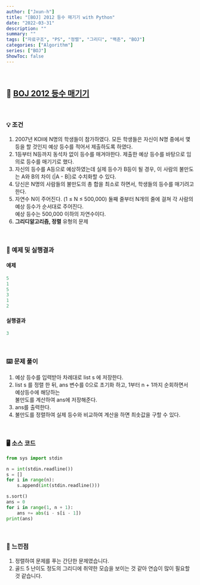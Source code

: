 ```yaml
---
author: ["Jxun-h"]
title: "[BOJ] 2012 등수 매기기 with Python"
date: "2022-03-31"
description: ""
summary: ""
tags: ["자료구조", "PS", "정렬", "그리디", "백준", "BOJ"]
categories: ["Algorithm"]
series: ["BOJ"]
ShowToc: false
---
```


<br>

## 📌 <a href="https://www.acmicpc.net/problem/2012" target="_blank">BOJ 2012 등수 매기기</a>

<br>

### 💡 조건

1.  2007년 KOI에 N명의 학생들이 참가하였다. 모든 학생들은 자신이 N명 중에서 몇 등을 할 것인지 예상 등수를 적어서 제출하도록 하였다.
2.  1등부터 N등까지 동석차 없이 등수를 매겨야한다. 제출한 예상 등수를 바탕으로 임의로 등수를 매기기로 했다.
3.  자신의 등수를 A등으로 예상하였는데 실제 등수가 B등이 될 경우, 이 사람의 불만도는 A와 B의 차이 (|A - B|)로 수치화할 수 있다.
4.  당신은 N명의 사람들의 불만도의 총 합을 최소로 하면서, 학생들의 등수를 매기려고 한다.
5.  자연수 N이 주어진다. (1 ≤ N ≤ 500,000) 둘째 줄부터 N개의 줄에 걸쳐 각 사람의 예상 등수가 순서대로 주어진다.  
    예상 등수는 500,000 이하의 자연수이다.
6.  **그리디알고리즘, 정렬** 유형의 문제

<br>

### 🔖 예제 및 실행결과

#### 예제

```py
5
1
5
3
1
2
```

#### 실행결과

```py
3
```

<br>

### ⌨️ 문제 풀이

1.  예상 등수를 입력받아 차례대로 list s 에 저장한다.
2.  list s 를 정렬 한 뒤, ans 변수를 0으로 초기화 하고, 1부터 n + 1까지 순회하면서 예상등수에 해당하는  
    불만도를 계산하여 ans에 저장해준다.
3.  ans를 출력한다.
4.  불만도를 정렬하여 실제 등수와 비교하여 계산을 하면 최솟값을 구할 수 있다.

<br>

### 🖥 소스 코드

```py
from sys import stdin

n = int(stdin.readline())
s = []
for i in range(n):
    s.append(int(stdin.readline()))

s.sort()
ans = 0
for i in range(1, n + 1):
    ans += abs(i - s[i - 1])
print(ans)
```

<br>

### 💾 느낀점

1.  정렬하여 문제를 푸는 간단한 문제였습니다.
2.  골드 5 난이도 정도의 그리디에 취약한 모습을 보이는 것 같아 연습이 많이 필요할 것 같습니다.